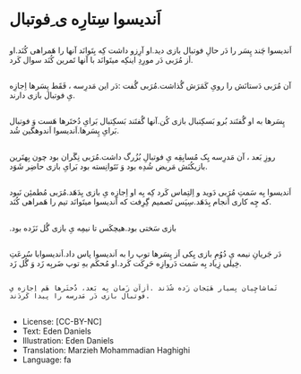 # اَندیسوا سِتارِه ی ِفوتبال

##
اَندیسوا چَند پِسَر را دَر حالِ فوتبال بازی دید.او آرِزو داشت کِه بِتَوانَد آنها را هَمراهی کُنَد.او اَز مُرَبی دَر مورِدِ اینکِه میتَوانَد با آنها تَمرین کُنَد سوال کَرد.

##
آن مُرَبی دَستانَش را رویِ کَمَرَش گُذاشت.مُرَبی گُفت :دَر این مَدرِسه ، فَقَط پِسَرها اِجازِه یِ فوتبال بازی دارند.  

##
پِسَرها به او گُفتَند بُرو بَسکِتبال بازی کُن.آنها گُفتَند بَسکِتبال بَرایِ دُختَرها هَست وَ فوتبال بَرایِ پِسَرها.اَندیسوا اَندوهگین شُد.

##
روزِ بَعد ، آن مَدرِسه یِک مُسابِقِه یِ فوتبالِ بُزُرگ داشت.مُرَبی نِگَران بود چون بِهتَرین بازیکُنَش مَریض شُدِه بود وَ نَتَوانِسته بود بَرایِ بازی حاضِر شَوَد.

##
اَندیسوا بِه سَمتِ مُرَبی دَوید و اِلتِماس کَرد کِه بِه او اِجازِه یِ بازی بِدَهَد.مُرَبی مُطمئِن نَبود که چِه کاری اَنجام بِدَهَد.سِپَس تَصمیم گِرِفت که اَندیسوا میتَوانَد تیم را هَمراهی کُنَد.

##
.بازی سَختی بود.هیچکَس تا نیمِه یِ بازی گُل نَزَده بود 

##
دَر جَریانِ نیمه یِ دُوُمِ بازی یِکی اَز پِسَرها توپ را به اَندیسوا پاس داد.اَندیسوابا سُرعَتِ خِیلی زِیاد بِه سَمت دَروازِه حَرِکَت کَرد.او مُحکَم بهِ توپ ضَربِه زَد وَ گُل زَد.  

##
    تَماشاچِیان بِسیار هَیَجان زَده شُدَند .اَزآن زَمان بِه بَعد، دُختَرها هَم اِجازه یِ فوتبال بازی دَر مَدرِسه را پِیدا کَردَند. 

##
* License: [CC-BY-NC]
* Text: Eden Daniels
* Illustration: Eden Daniels
* Translation: Marzieh Mohammadian Haghighi
* Language: fa
